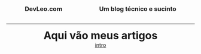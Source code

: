 <header style="display: flex; margin: auto; justify-content: space-around;" >
    <h3>DevLeo.com</h1>
    <h3>Um blog técnico e sucinto</h3>
</header>
<hr>

<h1 style="display: flex; margin: auto; justify-content: space-around;"> Aqui vão meus artigos</h1>

<div id="container" style="text-align: center;">
<a href="http://localhost:7878/post/intro.md">intro</a>
</div>
